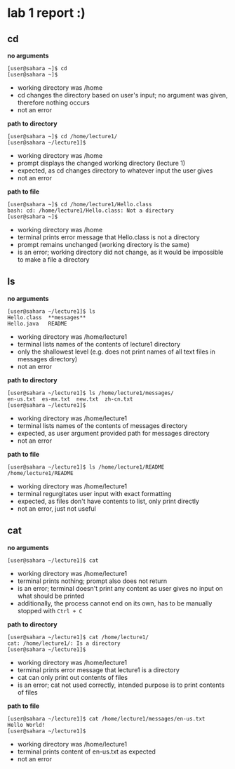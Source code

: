 # lab 1 report :)

## cd

**no arguments**
```
[user@sahara ~]$ cd
[user@sahara ~]$
```
* working directory was /home
* cd changes the directory based on user's input; no argument was given, therefore nothing occurs
* not an error

**path to directory**
```
[user@sahara ~]$ cd /home/lecture1/
[user@sahara ~/lecture1]$
```
* working directory was /home
* prompt displays the changed working directory (lecture 1)
* expected, as cd changes directory to whatever input the user gives
* not an error

**path to file**
```
[user@sahara ~]$ cd /home/lecture1/Hello.class
bash: cd: /home/lecture1/Hello.class: Not a directory
[user@sahara ~]$
```
* working directory was /home
* terminal prints error message that Hello.class is not a directory
* prompt remains unchanged (working directory is the same)
* is an error; working directory did not change, as it would be impossible to make a file a directory

## ls

**no arguments**
```
[user@sahara ~/lecture1]$ ls
Hello.class  **messages**
Hello.java   README
```
* working directory was /home/lecture1
* terminal lists names of the contents of lecture1 directory
* only the shallowest level (e.g. does not print names of all text files in messages directory)
* not an error

**path to directory**
```
[user@sahara ~/lecture1]$ ls /home/lecture1/messages/
en-us.txt  es-mx.txt  new.txt  zh-cn.txt
[user@sahara ~/lecture1]$
```
* working directory was /home/lecture1
* terminal lists names of the contents of messages directory
* expected, as user argument provided path for messages directory
* not an error

**path to file**
```
[user@sahara ~/lecture1]$ ls /home/lecture1/README 
/home/lecture1/README
```
* working directory was /home/lecture1
* terminal regurgitates user input with exact formatting
* expected, as files don't have contents to list, only print directly
* not an error, just not useful

## cat

**no arguments**
```
[user@sahara ~/lecture1]$ cat

```
* working directory was /home/lecture1
* terminal prints nothing; prompt also does not return
* is an error; terminal doesn't print any content as user gives no input on what should be printed
* additionally, the process cannot end on its own, has to be manually stopped with `Ctrl + C`

**path to directory**
```
[user@sahara ~/lecture1]$ cat /home/lecture1/
cat: /home/lecture1/: Is a directory
[user@sahara ~/lecture1]$
```
* working directory was /home/lecture1
* terminal prints error message that lecture1 is a directory
* cat can only print out contents of files
* is an error; cat not used correctly, intended purpose is to print contents of files

**path to file**
```
[user@sahara ~/lecture1]$ cat /home/lecture1/messages/en-us.txt
Hello World!
[user@sahara ~/lecture1]$
```
* working directory was /home/lecture1
* terminal prints content of en-us.txt as expected
* not an error
